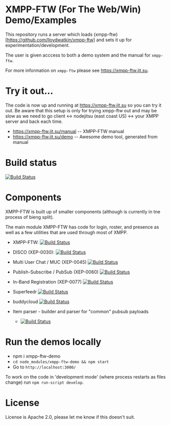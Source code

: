 # XMPP-FTW (For The Web/Win) Demo/Examples

This repository runs a server which loads (xmpp-ftw)[https://github.com/lloydwatkin/xmpp-ftw] and sets it up for experimentation/development.

The user is given acccess to both a demo system and the manual for `xmpp-ftw`.

For more information on `xmpp-ftw` please see https://xmpp-ftw.jit.su.

# Try it out...

The code is now up and running at https://xmpp-ftw.jit.su so you can try it out. Be aware that this 
setup is only for trying xmpp-ftw out and may be slow as we need to go client ↔ nodejitsu (east coast US) ↔  your XMPP server and back each time.

* https://xmpp-ftw.jit.su/manual -- XMPP-FTW manual
* https://xmpp-ftw.jit.su/demo -- Awesome demo tool, generated from manual

# Build status

[![Build Status](https://secure.travis-ci.org/lloydwatkin/xmpp-ftw-demo.png)](http://travis-ci.org/lloydwatkin/xmpp-ftw-demo)

# Components

XMPP-FTW is built up of smaller components (although is currently in tne process of bieng split).

The main module XMPP-FTW has code for login, roster, and presence as well as a few utilities that are used through most of XMPP.

* XMPP-FTW: [![Build Status](https://secure.travis-ci.org/lloydwatkin/xmpp-ftw.png)](http://travis-ci.org/lloydwatkin/xmpp-ftw)
* DISCO (XEP-0030): [![Build Status](https://secure.travis-ci.org/lloydwatkin/xmpp-ftw-disco.png)](http://travis-ci.org/lloydwatkin/xmpp-ftw-disco)
* Multi User Chat / MUC (XEP-0045)  [![Build Status](https://secure.travis-ci.org/lloydwatkin/xmpp-ftw-muc.png)](http://travis-ci.org/lloydwatkin/xmpp-ftw-muc)
* Publish-Subscribe / PubSub (XEP-0060)  [![Build Status](https://secure.travis-ci.org/lloydwatkin/xmpp-ftw-pubsub.png)](http://travis-ci.org/lloydwatkin/xmpp-ftw-pubsub)
* In-Band Registration (XEP-0077)  [![Build Status](https://secure.travis-ci.org/lloydwatkin/xmpp-ftw-register.png)](http://travis-ci.org/lloydwatkin/xmpp-ftw-register)
* Superfeedr  [![Build Status](https://secure.travis-ci.org/lloydwatkin/xmpp-ftw-superfeedr.png)](http://travis-ci.org/lloydwatkin/xmpp-ftw-superfeedr)
* buddycloud  [![Build Status](https://secure.travis-ci.org/lloydwatkin/xmpp-ftw-buddycloud.png)](http://travis-ci.org/lloydwatkin/xmpp-ftw-buddycloud)

* Item parser - builder and parser for "common" pubsub payloads
  * [![Build Status](https://secure.travis-ci.org/lloydwatkin/xmpp-ftw-item-parser.png)](http://travis-ci.org/lloydwatkin/xmpp-ftw-item-parser)

# Run the demos locally

* npm i xmpp-ftw-demo
* `cd node_modules/xmpp-ftw-demo && npm start`
* Go to `http://localhost:3000/`

To work on the code in 'development mode' (where process restarts as files change) run `npm run-script develop`.

# License

License is Apache 2.0, please let me know if this doesn't suit.
